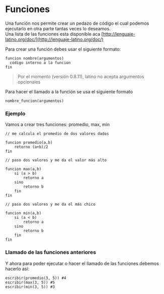 # Funciones

Una función nos permite crear un pedazo de código el cual podemos ejecutarlo en otra parte tantas veces lo deseamos.  
Una lista de las funciones esta disponible aca [http://lenguaje-latino.org/doc/](http://lenguaje-latino.org/doc/)

Para crear una función debes usar el siguiente formato:

```
funcion nombre(argumentos)
  código interno a la funcion
fin
```

> Por el momento \(versión 0.8.11\), latino no acepta argumentos opcionales

Para hacer el llamado a la función se usa el siguiente formato

```
nombre_funcion(argumentos)
```

### Ejemplo

Vamos a crear tres funciones: promedio, max, min

```
// me calcula el promedio de dos valores dados

funcion promedio(a,b)
    retorno (a+b)/2
fin
```

```
// paso dos valores y me da el valor más alto

funcion max(a,b)
    si (a > b)
        retorno a
    sino
        retorno b
    fin
fin
```

```
// paso dos valores y me da el más chico

funcion min(a,b)
    si (a < b)
        retorno a
    sino
        retorno b
    fin
fin
```

### Llamado de las funciones anteriores

Y ahora para poder ejecutar o hacer el llamado de las funciones debemos hacerlo así:

```
escribir(promedio(3, 5)) #4
escribir(max(3, 5)) #5
escribir(min(3, 5)) #3
```



